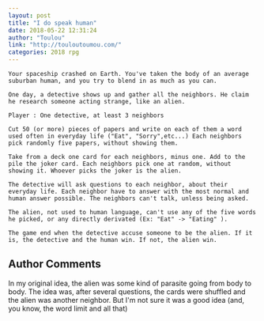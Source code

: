 ```yaml
---
layout: post
title: "I do speak human"
date: 2018-05-22 12:31:24
author: "Toulou"
link: "http://touloutoumou.com/"
categories: 2018 rpg
---
```

```
Your spaceship crashed on Earth. You've taken the body of an average suburban human, and you try to blend in as much as you can.

One day, a detective shows up and gather all the neighbors. He claim he research someone acting strange, like an alien.

Player : One detective, at least 3 neighbors

Cut 50 (or more) pieces of papers and write on each of them a word used often in everyday life ("Eat", "Sorry",etc...) Each neighbors pick randomly five papers, without showing them.

Take from a deck one card for each neighbors, minus one. Add to the pile the joker card. Each neighbors pick one at random, without showing it. Whoever picks the joker is the alien.

The detective will ask questions to each neighbor, about their everyday life. Each neighbor have to answer with the most normal and human answer possible. The neighbors can't talk, unless being asked. 

The alien, not used to human language, can't use any of the five words he picked, or any directly derivated (Ex: "Eat" -> "Eating" ).

The game end when the detective accuse someone to be the alien. If it is, the detective and the human win. If not, the alien win.
```
## Author Comments 

In my original idea, the alien was some kind of parasite going from body to body. The idea was, after several questions, the cards were shuffled and the alien was another neighbor. But I'm not sure it was a good idea (and, you know, the word limit and all that)
